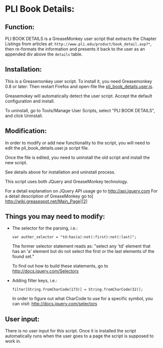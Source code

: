 PLI Book Details:
=================

Function:
---------
PLI BOOK DETAILS is a GreaseMonkey user script that extracts the Chapter Listings from articles at: `http://www.pli.edu/product/book_detail.asp?*`, then re-formats the information and presents it back to the user as an appended div above the `details` table.


Installation:
-------------
This is a Greasemonkey user script. To install it, you need Greasemonkey 0.8 or later:  Then restart Firefox and open-file the [pli_book_details.user.js][1].

Greasemokey will automatically detect the user script. Accept the default configuration and install.

To uninstall, go to Tools/Manage User Scripts, select "PLI BOOK DETAILS", and click Uninstall.


Modification:
-------------
In order to modify or add new functionality to the script, you will need to edit the pli_book_details.user.js script file.

Once the file is edited, you need to uninstall the old script and install the new script.

See details above for installation and uninstall process.

This script uses both JQuery and GreaseMonkey technology.

For a detail explanation on JQuery API usage go to http://api.jquery.com
For a detail description of GreaseMonkey go to[ http://wiki.greasespot.net/Main_Page][2]


Things you may need to modify:
-----------------------------
 * The selector for the parsing, i.e.:

    `var auther_selector = "td:has(a):not(:first):not(:last)";`

    The former selector statement reads as:
    "select any 'td' element that has an 'a' element but do not select the 
    first or the last elements of the found set."

    To find out how to build these statements, go to http://docs.jquery.com/Selectors

 * Adding filter keys, i.e.:

    `filter[String.fromCharCode(173)] = String.fromCharCode(32)];`

    In order to figure out what CharCode to use for a specific symbol,
    you can visit: http://docs.jquery.com/selectors


User input:
----
There is no user input for this script.
Once it is installed the script automatically runs when the user goes to a page the script is supposed to work in.

   [1]: https://github.com/jenkinslaw/pli-bd/raw/master/pli_book_details.user.js
   [2]: http://wiki.greasespot.net/Main_Page
